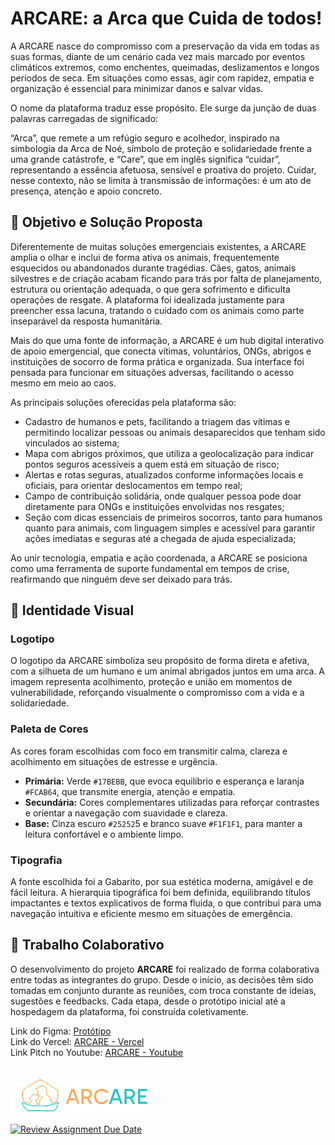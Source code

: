 <h1>ARCARE: a Arca que Cuida de todos!</h1>

A ARCARE nasce do compromisso com a preservação da vida em todas as suas formas, diante de um cenário cada vez mais marcado por eventos climáticos extremos, como enchentes, queimadas, deslizamentos e longos períodos de seca. Em situações como essas, agir com rapidez, empatia e organização é essencial para minimizar danos e salvar vidas. 

O nome da plataforma traduz esse propósito. Ele surge da junção de duas palavras carregadas de significado: 

“Arca”, que remete a um refúgio seguro e acolhedor, inspirado na simbologia da Arca de Noé, símbolo de proteção e solidariedade frente a uma grande catástrofe, e “Care”, que em inglês significa “cuidar”, representando a essência afetuosa, sensível e proativa do projeto. Cuidar, nesse contexto, não se limita à transmissão de informações: é um ato de presença, atenção e apoio concreto.

## 🎯 Objetivo e Solução Proposta

Diferentemente de muitas soluções emergenciais existentes, a ARCARE amplia o olhar e inclui de forma ativa os animais, frequentemente esquecidos ou abandonados durante tragédias. Cães, gatos, animais silvestres e de criação acabam ficando para trás por falta de planejamento, estrutura ou orientação adequada, o que gera sofrimento e dificulta operações de resgate. A plataforma foi idealizada justamente para preencher essa lacuna, tratando o cuidado com os animais como parte inseparável da resposta humanitária. 

Mais do que uma fonte de informação, a ARCARE é um hub digital interativo de apoio emergencial, que conecta vítimas, voluntários, ONGs, abrigos e instituições de socorro de forma prática e organizada. Sua interface foi pensada para funcionar em situações adversas, facilitando o acesso mesmo em meio ao caos. 

As principais soluções oferecidas pela plataforma são: 

- Cadastro de humanos e pets, facilitando a triagem das vítimas e permitindo localizar pessoas ou animais desaparecidos que tenham sido vinculados ao sistema; 
- Mapa com abrigos próximos, que utiliza a geolocalização para indicar pontos seguros acessíveis a quem está em situação de risco; 
- Alertas e rotas seguras, atualizados conforme informações locais e oficiais, para orientar deslocamentos em tempo real; 
- Campo de contribuição solidária, onde qualquer pessoa pode doar diretamente para ONGs e instituições envolvidas nos resgates;
- Seção com dicas essenciais de primeiros socorros, tanto para humanos quanto para animais, com linguagem simples e acessível para garantir ações imediatas e seguras até a chegada de ajuda especializada; 

Ao unir tecnologia, empatia e ação coordenada, a ARCARE se posiciona como uma ferramenta de suporte fundamental em tempos de crise, reafirmando que ninguém deve ser deixado para trás. 

## 🎨 Identidade Visual

### Logotipo
O logotipo da ARCARE simboliza seu propósito de forma direta e afetiva, com a silhueta de um humano e um animal abrigados juntos em uma arca. A imagem representa acolhimento, proteção e união em momentos de vulnerabilidade, reforçando visualmente o compromisso com a vida e a solidariedade.

### Paleta de Cores
As cores foram escolhidas com foco em transmitir calma, clareza e acolhimento em situações de estresse e urgência.

- **Primária:** Verde `#17BEBB`, que evoca equilíbrio e esperança e laranja `#FCAB64`, que transmite energia, atenção e empatia.
- **Secundária:** Cores complementares utilizadas para reforçar contrastes e orientar a navegação com suavidade e clareza. 
- **Base:** Cinza escuro `#25252`5 e branco suave `#F1F1F1`, para manter a leitura confortável e o ambiente limpo.

### Tipografia
A fonte escolhida foi a Gabarito, por sua estética moderna, amigável e de fácil leitura. A hierarquia tipográfica foi bem definida, equilibrando títulos impactantes e textos explicativos de forma fluida, o que contribui para uma navegação intuitiva e eficiente mesmo em situações de emergência.

## 👥 Trabalho Colaborativo

O desenvolvimento do projeto **ARCARE** foi realizado de forma colaborativa entre todas as integrantes do grupo. Desde o início, as decisões têm sido tomadas em conjunto durante as reuniões, com troca constante de ideias, sugestões e feedbacks.
Cada etapa, desde o protótipo inicial até a hospedagem da plataforma, foi construída coletivamente. 

Link do Figma: [Protótipo](https://www.figma.com/design/NMNrMOAFLGvVvXffMizioB/Global-Solution----ARCARE?node-id=0-1&t=iM7L7YrbqG1C8QIw-1) <br>
Link do Vercel: [ARCARE - Vercel](https://global-solution-arcare.vercel.app/) <br>
Link Pitch no Youtube: [ARCARE - Youtube](https://www.youtube.com/watch?v=SpS7jgzCnuM)


<br>![Logo da ARCARE](/assets/img/icon/logo1.png)


[![Review Assignment Due Date](https://classroom.github.com/assets/deadline-readme-button-22041afd0340ce965d47ae6ef1cefeee28c7c493a6346c4f15d667ab976d596c.svg)](https://classroom.github.com/a/KkCLMwje)
